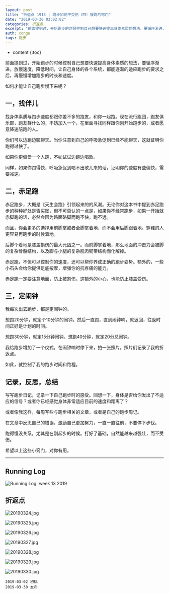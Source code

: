 ```yaml
---
layout: post
title: "折返点 1913 | 跑步如何不受伤（四）慢跑的窍门"
date: "2019-03-30 03:02:02"
categories: 折返点 
excerpt: "前面提到过，开始跑步的时候控制自己想要快速提高身体素质的想法，要循序渐进，放慢速度，降低时间，让自己身体的各个系统，都能逐渐的适应跑步的要求之后，再慢慢增加跑步的时长和速度。\n\n如何才能让自己跑步慢下来呢..."
auth: conge
tags: 跑步
---
```

* content
{:toc}

前面提到过，开始跑步的时候控制自己想要快速提高身体素质的想法，要循序渐进，放慢速度，降低时间，让自己身体的各个系统，都能逐渐的适应跑步的要求之后，再慢慢增加跑步的时长和速度。

如何才能让自己跑步慢下来呢？

## 一，找伴儿
找身体素质与跑步速度都跟你差不多的跑友，和你一起跑。现在流行跑团，跑友俱乐部，跑友群什么的，不妨加入一个，在里面寻找同样跟你刚开始跑步的，或者愿意降速陪跑的人。

你们可以边跑边聊聊天。当你注意到自己的呼吸急促到已经不能聊天，这就证明你跑得过快了。

如果你更偏爱一个人跑，不妨试试边跑边唱歌。

同样，如果你跑得快，呼吸急促到唱不出歌儿来的话，证明你的速度有些偏快，需要减速。

## 二，赤足跑

赤足跑步，大概是《天生会跑》引领起来的的风潮。无论你对这本书中提到赤足跑步的种种好处是否买账，但不可否认的一点是，如果你不经常跑步，如果一开始就赤脚跑的话，必然会因为路面硌脚而跑不快，跑不远。

而且，你会更多的选择用前脚掌或者全脚掌着地，而不会用后脚跟着地。穿鞋的人更容易再跑步的时候着地。

后脚个着地是膝盖损伤的最大元凶之一。而前脚掌着地，那么地面的冲击力会被脚的复杂骨骼结构，以及脚与小腿的复杂肌肉韧带结构而化解掉。

赤足跑，不但可以控制你的速度，还可以帮你养成正确的跑步姿势。额外的，一些小石头会给你提供足底按摩，增强你的抗疼痛的能力。

赤足跑一定要注意地面，防止被割伤。这额外的小心，也能防止膝盖受伤。

## 三，定闹钟

我每次出去跑步，都是定闹钟的。

想跑20分钟，就定个10分钟的闹钟。然后一直跑，直到闹钟响，就返回，往返时间正好是计划的时间。

想跑30分钟，就定15分钟闹钟。想跑40分钟，就定20分总闹钟。

我给跑步增加了一个仪式，在闹钟响时停下来，拍一张照片。照片们记录了我的折返点。

如此，就控制了我的跑步时间和路程。

## 记录，反思，总结

写写跑步日记，记录一下自己跑步时的感受。回想一下，身体是否给你发出了不适应的信号？或者你已经感觉身体非常适应目前的速度和距离了？

或者像我这样，每周写些与跑步相关的文章，或者是自己的跑步周记。

在文章中反思自己的错误，激励自己更加努力，一直一直往前，不要停下步伐。

跑得慢没关系，尤其是在刚起步的时候。打好了基础，自然能越来越强壮，而不受伤。

希望以上这些小窍门，对你有用。

------

## Running Log
![Running Log, week 13 2019](/assets/images/折返点/118382-63ccbf2167beb261.png)

## 折返点
![20190324.jpg](/assets/images/折返点/118382-9ca81733ab2d04c8.jpg)

![20190325.jpg](/assets/images/折返点/118382-4313ab5699f858db.jpg)

![20190326.jpg](/assets/images/折返点/118382-cebd9729c9d193d8.jpg)

![20190327.jpg](/assets/images/折返点/118382-6ab4d43a2c49686f.jpg)

![20190328.jpg](/assets/images/折返点/118382-0bd09e9ebfb58924.jpg)

![20190329.jpg](/assets/images/折返点/118382-56a39a77b625a389.jpg)

![20190330.jpg](/assets/images/折返点/118382-d538a6150f5cb1da.jpg)

```
2019-03-02 初稿
2019-03-30 发布
```
